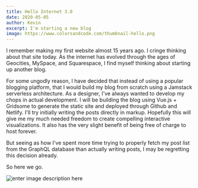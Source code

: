 ```yaml
---
title: Hello Internet 3.0
date: 2020-05-05
author: Kevin
excerpt: I'm starting a new blog
image: https://www.colorsandcode.com/thumbnail-hello.png
---
```


I remember making my first website almost 15 years ago. I cringe thinking about that site today. As the internet has evolved through the ages of Geocities, MySpace, and Squarespace, I find myself thinking about starting up another blog.

For some ungodly reason, I have decided that instead of using a popular blogging platform, that I would build my blog from scratch using a Jamstack serverless architecture. As a designer, I've always wanted to develop my chops in actual development. I will be building the blog using Vue.js + Gridsome to generate the static site and deployed through Github and Netlify. I'll try initially writing the posts directly in markup. Hopefully this will give me my much needed freedom to create compelling interactive visualizations. It also has the very slight benefit of being free of charge to host forever.

But seeing as how I've spent more time trying to properly fetch my post list from the GraphQL database than actually writing posts, I may be regretting this decision already.

So here we go.

![enter image description here](https://i.imgur.com/YUEF0lq.jpg)
